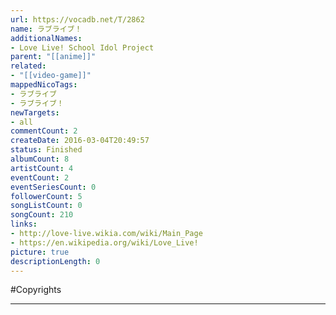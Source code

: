 ```yaml
---
url: https://vocadb.net/T/2862
name: ラブライブ！
additionalNames: 
- Love Live! School Idol Project
parent: "[[anime]]"
related:
- "[[video-game]]"
mappedNicoTags:
- ラブライブ
- ラブライブ！
newTargets:
- all
commentCount: 2
createDate: 2016-03-04T20:49:57
status: Finished
albumCount: 8
artistCount: 4
eventCount: 2
eventSeriesCount: 0
followerCount: 5
songListCount: 0
songCount: 210
links: 
- http://love-live.wikia.com/wiki/Main_Page
- https://en.wikipedia.org/wiki/Love_Live!
picture: true
descriptionLength: 0
---
```


#Copyrights



---

